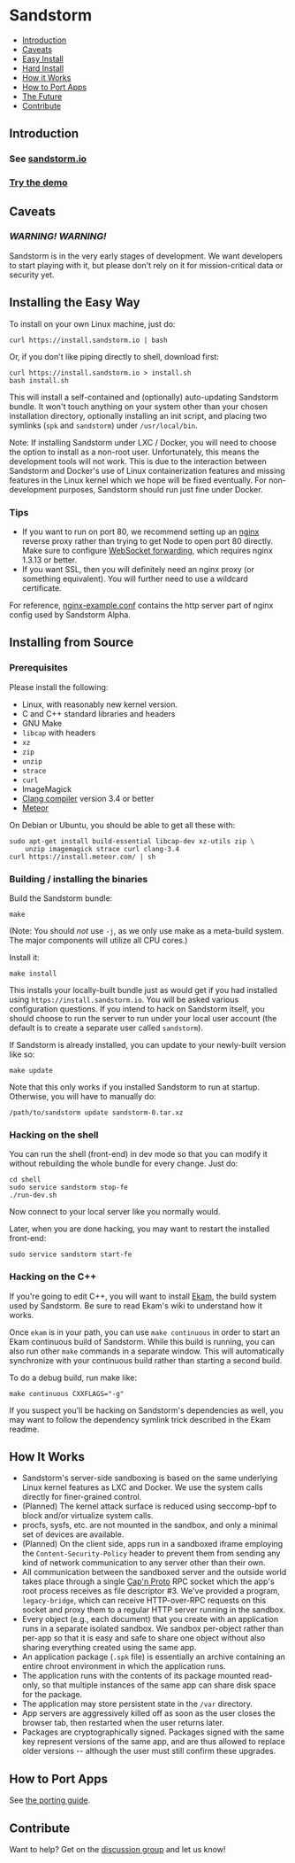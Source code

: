 # Sandstorm

* [Introduction](#introduction)
* [Caveats](#caveats)
* [Easy Install](#installing-the-easy-way)
* [Hard Install](#installing-from-source)
* [How it Works](#how-it-works)
* [How to Port Apps](#how-to-port-apps)
* [The Future](#the-future)
* [Contribute](#contribute)

## Introduction

### See [sandstorm.io](https://sandstorm.io)

### [Try the demo](https://demo.sandstorm.io)

## Caveats

### *WARNING! WARNING!*

Sandstorm is in the very early stages of development. We want developers to start playing with it, but please don't rely on it for mission-critical data or security yet.

## Installing the Easy Way

To install on your own Linux machine, just do:

    curl https://install.sandstorm.io | bash

Or, if you don't like piping directly to shell, download first:

    curl https://install.sandstorm.io > install.sh
    bash install.sh

This will install a self-contained and (optionally) auto-updating Sandstorm bundle. It won't touch
anything on your system other than your chosen installation directory, optionally installing an
init script, and placing two symlinks (`spk` and `sandstorm`) under `/usr/local/bin`.

Note: If installing Sandstorm under LXC / Docker, you will need to choose the option to
install as a non-root user. Unfortunately, this means the development tools will not
work. This is due to the interaction between Sandstorm and Docker's use of Linux
containerization features and missing features in the Linux kernel which we
hope will be fixed eventually. For non-development purposes, Sandstorm should run just fine
under Docker.

### Tips

* If you want to run on port 80, we recommend setting up an [nginx](http://nginx.org/) reverse
  proxy rather than trying to get Node to open port 80 directly.  Make sure to configure
  [WebSocket forwarding](http://nginx.org/en/docs/http/websocket.html), which requires nginx
  1.3.13 or better.
* If you want SSL, then you will definitely need an nginx proxy (or something equivalent). You will
  further need to use a wildcard certificate.

For reference, [nginx-example.conf](nginx-example.conf) contains the http server part of nginx
config used by Sandstorm Alpha.

## Installing from Source

### Prerequisites

Please install the following:

* Linux, with reasonably new kernel version.
* C and C++ standard libraries and headers
* GNU Make
* `libcap` with headers
* `xz`
* `zip`
* `unzip`
* `strace`
* `curl`
* ImageMagick
* [Clang compiler](http://clang.llvm.org/) version 3.4 or better
* [Meteor](http://meteor.com)

On Debian or Ubuntu, you should be able to get all these with:

    sudo apt-get install build-essential libcap-dev xz-utils zip \
        unzip imagemagick strace curl clang-3.4
    curl https://install.meteor.com/ | sh

### Building / installing the binaries

Build the Sandstorm bundle:

    make

(Note: You should *not* use `-j`, as we only use make as a meta-build system. The major components will utilize all CPU cores.)

Install it:

    make install

This installs your locally-built bundle just as would get if you had installed using
`https://install.sandstorm.io`. You will be asked various configuration questions. If you intend
to hack on Sandstorm itself, you should choose to run the server to run under your local user
account (the default is to create a separate user called `sandstorm`).

If Sandstorm is already installed, you can update to your newly-built version like so:

    make update

Note that this only works if you installed Sandstorm to run at startup. Otherwise, you will
have to manually do:

    /path/to/sandstorm update sandstorm-0.tar.xz

### Hacking on the shell

You can run the shell (front-end) in dev mode so that you can modify it without rebuilding the
whole bundle for every change. Just do:

    cd shell
    sudo service sandstorm stop-fe
    ./run-dev.sh

Now connect to your local server like you normally would.

Later, when you are done hacking, you may want to restart the installed front-end:

    sudo service sandstorm start-fe

### Hacking on the C++

If you're going to edit C++, you will want to install [Ekam](https://github.com/sandstorm-io/ekam), the build system used by Sandstorm. Be sure to read Ekam's wiki to understand how it works.

Once `ekam` is in your path, you can use `make continuous` in order to start an Ekam continuous build of Sandstorm. While this build is running, you can also run other `make` commands in a separate window. This will automatically synchronize with your continuous build rather than starting a second build.

To do a debug build, run make like:

    make continuous CXXFLAGS="-g"

If you suspect you'll be hacking on Sandstorm's dependencies as well, you may want to follow the dependency symlink trick described in the Ekam readme.

## How It Works

* Sandstorm's server-side sandboxing is based on the same underlying Linux kernel features as LXC and Docker.  We use the system calls directly for finer-grained control.
* (Planned) The kernel attack surface is reduced using seccomp-bpf to block and/or virtualize system calls.
* procfs, sysfs, etc. are not mounted in the sandbox, and only a minimal set of devices are available.
* (Planned) On the client side, apps run in a sandboxed iframe employing the `Content-Security-Policy` header to prevent them from sending any kind of network communication to any server other than their own.
* All communication between the sandboxed server and the outside world takes place through a single [Cap'n Proto](http://capnproto.org) RPC socket which the app's root process receives as file descriptor #3.  We've provided a program, `legacy-bridge`, which can receive HTTP-over-RPC requests on this socket and proxy them to a regular HTTP server running in the sandbox.
* Every object (e.g., each document) that you create with an application runs in a separate isolated sandbox.  We sandbox per-object rather than per-app so that it is easy and safe to share one object without also sharing everything created using the same app.
* An application package (`.spk` file) is essentially an archive containing an entire chroot environment in which the application runs.
* The application runs with the contents of its package mounted read-only, so that multiple instances of the same app can share disk space for the package.
* The application may store persistent state in the `/var` directory.
* App servers are aggressively killed off as soon as the user closes the browser tab, then restarted when the user returns later.
* Packages are cryptographically signed.  Packages signed with the same key represent versions of the same app, and are thus allowed to replace older versions -- although the user must still confirm these upgrades.

## How to Port Apps

See [the porting guide](https://github.com/sandstorm-io/sandstorm/wiki/Porting-Guide).

## Contribute

Want to help?  Get on the [discussion group](https://groups.google.com/group/sandstorm-dev) and let us know!
